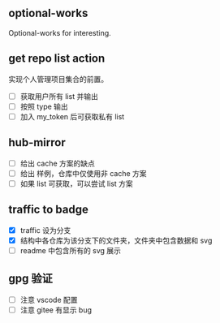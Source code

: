 ## optional-works

Optional-works for interesting.

## get repo list action

实现个人管理项目集合的前置。

- [ ] 获取用户所有 list 并输出
- [ ] 按照 type 输出
- [ ] 加入 my_token 后可获取私有 list

## hub-mirror

- [ ] 给出 cache 方案的缺点
- [ ] 给出 样例，仓库中仅使用非 cache 方案
- [ ] 如果 list 可获取，可以尝试 list 方案

## traffic to badge

- [x] traffic 设为分支
- [x] 结构中各仓库为该分支下的文件夹，文件夹中包含数据和 svg
- [ ] readme 中包含所有的 svg 展示

## gpg 验证

- [ ] 注意 vscode 配置
- [ ] 注意 gitee 有显示 bug
